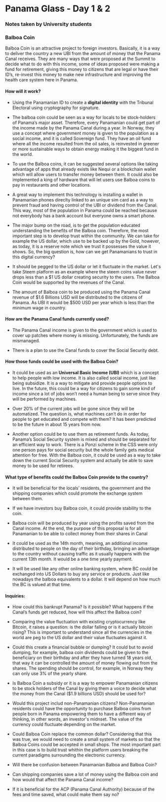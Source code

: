 # Panama Glass - Day 1 & 2
### Notes taken by University students



### Balboa Coin


Balboa Coin is an attractive project to foreign investors. Basically, it is a way to deliver the country a new UBI from the amount of money that the Panama Canal receives. They are many ways that were proposed at the Summit to decide what to do with this income, some of ideas proposed were making a fund for retirement, giving this money to citizens that are legal or have their ID’s, re-invest this money to make new infrastructure and improving the health care system here in Panama.



#### How will it work?

* Using the Panamanian ID to create a __digital identity__ with the Tribunal Electoral using cryptography for signature.

* The balboa coin could be seen as a way for locals to be stock-holders of Panama’s major asset.  Therefore, every Panamanian could get part of the income made by the Panama Canal during a year. In Norway, they use a concept where government money is given to the population as a social income, and it is called Sovereign fund. They have an oil fund where all the income resulted from the oil sales, is reinvested in greener or more sustainable ways to obtain energy making it the biggest fund in the world.

* To use the Balboa coins, it can be suggested several options like taking advantage of apps that already exists like Nequi or a blockchain wallet which will allow users to transfer money between them. It could also be implemented a king of hardware that will let users use Balboa coins to pay in restaurants and other locations. 

* A great way to implement this technology is installing a wallet in Panamanian phones direclty linked to an unique sim card  as a way to prevent fraud and having control of the UBI or dividend from the Canal. This way, most of the population in Panama could be reached  because not everybody has a bank account but everyone owns a smart phone. 

* The major bump on the road, is to get the population educated understanding the benefits of the Balboa coin. Therefore, the most important step is to develop trust within the community. We can take for example the US dollar, which use to be backed up by the Gold, however, as today, it is a reserve note which we trust it possesses the value it shows. So, the big question is, how can we get Panamanians to trust in this digital currency?

* It should be pegged to the US dollar or let it fluctuate in the market. Let's take Steem platform as an example where the steem coins value never drops less than a $1 US dollar creating security to the users. The Balboa Coin would be supported by the revenues of the Canal.

* The amount of Balboa coin to be produced using the Panama Canal revenue of $1.6 Billions USD will be distributed to the citizens of Panama. As UBI it would be $500 USD per year which is less than the minimum wage in country. 



#### How are the Panama Canal funds currently used?

* The Panama Canal income is given to the government which is used to cover up patches where money is missing. Unfortunately, the funds are mismanaged.  

* There is a plan to use the Canal funds to cover the Social Security debt.



#### How those funds could be used with the Balboa Coin?

* It could be used as an __Universal Basic Income (UBI)__ which is a concept to help people with low income. It is also called social income, just like being subsidize. It is a way to mitigate and provide people options to live. In the future, this could be a way for citizens to gain some kind of income since a lot of jobs won’t need a human being to serve since they will be performed by machines.

* Over 20% of the current jobs will be gone since they will be automatized. The question is, what machines can’t do in order for people to get educated and compete with them? It has been predicted to be the future in about 15 years from now.

* Another option could be to use them as retirement funds.  As today, Panama’s Social Security system is mixed and should be separated for an efficient way to work. There is a Ponzi scheme in the CSS were only one person pays for social security but the whole family gets medical attention for free. With the Balboa coin, it could be used as a way to take down the current Social Security system and actually be able to save money to be used for retirees. 



#### What type of benefits could the Balboa Coin provide to the country?

* It will be beneficial for the locals’ residents, the government and the shipping companies which could promote the exchange system between them.

* If we have investors buy Balboa coin, it could provide stability to the coin. 

* Balboa coin will be produced by year using the profits saved from the Canal income. At the end, the purpose of this proposal is for all Panamanian to be able to collect money from their shares in Canal

* It could be used as the 14th month, meaning, an additional income distributed to people on the day of their birthday, bringing an advantage to the country without causing traffic as it usually happens with the current 13th month. It would be a one time yearly payment.

* It will be used like any other online banking system, where BC could be exchanged into US Dollars to buy any service or products. Just like nowadays the balboa equivalents to a dollar. It will depend on how much the BC is valued at that time.



#### Inquiries:

* How could this bankrupt Panama? Is it possible? What happens if the Canal’s funds get reduced, how will this affect the Balboa coin?

* Comparing the value fluctuation with existing cryptocurrency like Bitcoin, it raises a question: is the dollar falling or is it actually bitcoin rising? This is important to understand since all the currencies in the world are peg to the US dollar and their value fluctuates against it.

* Could this create a financial bubble or dumping? It could but to avoid dumping, for example, balboa coin dividends could be given to the beneficiary on their birthday and after they have turned 18 years old, that way it can be controlled the amount of money flowing out from the shares. The spending should be control, for example, in Norway they can only use 3% of the yearly share.

* Is Balboa Coin a subsidy or it is a way to empower Panamanian citizens to be stock holders of the Canal by giving them a voice to decide what the money from the Canal ($1.9 billions USD) should be used for?

* Would this project includ non-Panamanian citizens? Non-Panamanian residents could have the opportunity to purchase Balboa coins from people born in Panama empowering them to have a different way of thinking, in other words, an investor's midnset. The value of the currency could fluctuate depending on the market. 

* Could Balboa Coin replace the common dollar? Considering that this was true, we would need to create a small system of markets so that the Balboa Coins could be accepted in small shops. The most important part in this case is to build trust whithin the platform users breaking the current paradigms surrounding the electronic currency. 

* Will there be confusion between Panamanian Balboa and Balboa Coin?

* Can shipping companies save a lot of money using the Balboa coin and how would that affect the Panama Canal income?

* If it is beneficial for the ACP (Panama Canal Authority) because of the fees and time saved, what could make them say no?

